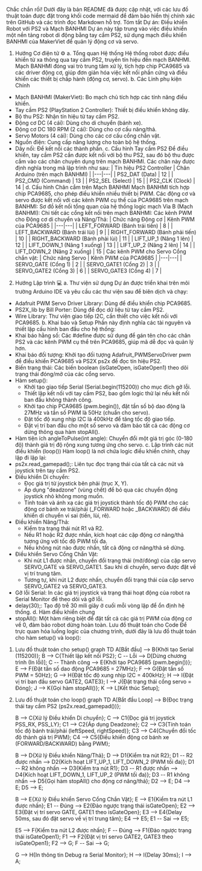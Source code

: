 Chắc chắn rồi! Dưới đây là bản README đã được cập nhật, với các lưu đồ thuật toán được đặt trong khối code mermaid để đảm bảo hiển thị chính xác trên GitHub và các trình đọc Markdown hỗ trợ.
Tóm tắt Dự án: Điều khiển Robot với PS2 và Mạch BANHMI
Dự án này tập trung vào việc điều khiển một nền tảng robot di động bằng tay cầm PS2, sử dụng mạch điều khiển BANHMI của MakerViet để quản lý động cơ và servo.
1. Hướng Cơ điện tử ⚙️
a. Tổng quan Hệ thống
Hệ thống robot được điều khiển từ xa thông qua tay cầm PS2, truyền tín hiệu đến mạch BANHMI. Mạch BANHMI đóng vai trò trung tâm xử lý, tích hợp chip PCA9685 và các driver động cơ, giúp đơn giản hóa việc kết nối phần cứng và điều khiển các thiết bị chấp hành (động cơ, servo).
b. Các Linh phụ kiện Chính
 * Mạch BANHMI (MakerViet): Bo mạch chủ tích hợp các tính năng điều khiển.
 * Tay cầm PS2 (PlayStation 2 Controller): Thiết bị điều khiển không dây.
 * Bộ thu PS2: Nhận tín hiệu từ tay cầm PS2.
 * Động cơ DC (4 cái): Dùng cho di chuyển (bánh xe).
 * Động cơ DC 180 RPM (2 cái): Dùng cho cơ cấu nâng/thả.
 * Servo Motors (4 cái): Dùng cho các cơ cấu cổng chắn vật.
 * Nguồn điện: Cung cấp năng lượng cho toàn bộ hệ thống.
 * Dây nối: Để kết nối các thành phần.
c. Cấu hình Tay cầm PS2
Để điều khiển, tay cầm PS2 cần được kết nối với bộ thu PS2, sau đó bộ thu được cắm vào các chân chuyên dụng trên mạch BANHMI. Các chân này được định nghĩa trong mã lập trình như sau:
| Tín hiệu PS2 Controller | Chân Arduino (trên mạch BANHMI) |
|---|---|
| PS2_DAT (Data) | 12 |
| PS2_CMD (Command) | 13 |
| PS2_SEL (Select) | 15 |
| PS2_CLK (Clock) | 14 |
d. Cấu hình Chân cắm trên Mạch BANHMI
Mạch BANHMI tích hợp chip PCA9685, cho phép điều khiển nhiều thiết bị PWM. Các động cơ và servo được kết nối với các kênh PWM cụ thể của PCA9685 trên mạch BANHMI:
Sơ đồ kết nối tổng quan của hệ thống logic mạch Via B (Mạch BANHMI):
Chi tiết các cổng kết nối trên mạch BANHMI:
Các kênh PWM cho Động cơ di chuyển và Nâng/Thả:
| Chức năng Động cơ | Kênh PWM của PCA9685 |
|---|---|
| LEFT_FORWARD (Bánh trái tiến) | 8 |
| LEFT_BACKWARD (Bánh trái lùi) | 9 |
| RIGHT_FORWARD (Bánh phải tiến) | 10 |
| RIGHT_BACKWARD (Bánh phải lùi) | 11 |
| LIFT_UP_1 (Nâng 1 lên) | 12 |
| LIFT_DOWN_1 (Nâng 1 xuống) | 13 |
| LIFT_UP_2 (Nâng 2 lên) | 14 |
| LIFT_DOWN_2 (Nâng 2 xuống) | 15 |
Các kênh PWM cho Servo Cổng chắn vật:
| Chức năng Servo | Kênh PWM của PCA9685 |
|---|---|
| SERVO_GATE (Cổng 1) | 2 |
| SERVO_GATE1 (Cổng 2) | 3 |
| SERVO_GATE2 (Cổng 3) | 6 |
| SERVO_GATE3 (Cổng 4) | 7 |
2. Hướng Lập trình 💻
a. Thư viện sử dụng
Dự án được triển khai trên môi trường Arduino IDE và yêu cầu các thư viện sau để biên dịch và chạy:
 * Adafruit PWM Servo Driver Library: Dùng để điều khiển chip PCA9685.
 * PS2X_lib by Bill Porter: Dùng để đọc dữ liệu từ tay cầm PS2.
 * Wire Library: Thư viện giao tiếp I2C, cần thiết cho việc kết nối với PCA9685.
b. Khai báo và Setup
Phần này định nghĩa các tài nguyên và thiết lập cấu hình ban đầu cho hệ thống:
 * Khai báo hằng số: Các #define được sử dụng để gán tên cho các chân PS2 và các kênh PWM cụ thể trên PCA9685, giúp mã dễ đọc và quản lý hơn.
 * Khai báo đối tượng: Khởi tạo đối tượng Adafruit_PWMServoDriver pwm để điều khiển PCA9685 và PS2X ps2x để đọc tín hiệu PS2.
 * Biến trạng thái: Các biến boolean (isGateOpen, isGateOpen1) theo dõi trạng thái đóng/mở của các cổng servo.
 * Hàm setup():
   * Khởi tạo giao tiếp Serial (Serial.begin(115200)) cho mục đích gỡ lỗi.
   * Thiết lập kết nối với tay cầm PS2, bao gồm logic thử lại nếu kết nối ban đầu không thành công.
   * Khởi tạo chip PCA9685 (pwm.begin()), đặt tần số bộ dao động là 27MHz và tần số PWM là 50Hz (chuẩn cho servo).
   * Đặt tốc độ xung nhịp I2C là 400kHz để tăng tốc độ giao tiếp.
   * Đặt vị trí ban đầu cho một số servo và đảm bảo tất cả các động cơ dừng thông qua hàm stopAll().
 * Hàm tiện ích angleToPulse(int angle): Chuyển đổi một giá trị góc (0-180 độ) thành giá trị độ rộng xung tương ứng cho servo.
c. Lập trình các nút điều khiển (loop())
Hàm loop() là nơi chứa logic điều khiển chính, chạy lặp đi lặp lại:
 * ps2x.read_gamepad();: Liên tục đọc trạng thái của tất cả các nút và joystick trên tay cầm PS2.
 * Điều khiển Di chuyển:
   * Đọc giá trị từ joystick bên phải (trục X, Y).
   * Áp dụng "deadzone" (vùng chết) để bỏ qua các chuyển động joystick nhỏ không mong muốn.
   * Tính toán và ánh xạ các giá trị joystick thành tốc độ PWM cho các động cơ bánh xe trái/phải (_FORWARD hoặc _BACKWARD) để điều khiển di chuyển vi sai (tiến, lùi, rẽ).
 * Điều khiển Nâng/Thả:
   * Kiểm tra trạng thái nút R1 và R2.
   * Nếu R1 hoặc R2 được nhấn, kích hoạt các cặp động cơ nâng/thả tương ứng với tốc độ PWM tối đa.
   * Nếu không nút nào được nhấn, tất cả động cơ nâng/thả sẽ dừng.
 * Điều khiển Servo Cổng Chắn Vật:
   * Khi nút L1 được nhấn, chuyển đổi trạng thái (mở/đóng) của cặp servo SERVO_GATE và SERVO_GATE1. Sau khi di chuyển, servo được đặt về vị trí trung tâm.
   * Tương tự, khi nút L2 được nhấn, chuyển đổi trạng thái của cặp servo SERVO_GATE2 và SERVO_GATE3.
 * Gỡ lỗi Serial: In các giá trị joystick và trạng thái hoạt động của robot ra Serial Monitor để theo dõi và gỡ lỗi.
 * delay(30);: Tạo độ trễ 30 mili giây ở cuối mỗi vòng lặp để ổn định hệ thống.
d. Hàm điều khiển chung
 * stopAll(): Một hàm riêng biệt để đặt tất cả các giá trị PWM của động cơ về 0, đảm bảo robot dừng hoàn toàn.
Lưu đồ thuật toán cho Code
Để trực quan hóa luồng logic của chương trình, dưới đây là lưu đồ thuật toán cho hàm setup() và loop():
1. Lưu đồ thuật toán cho setup()
graph TD
    A[Bắt đầu] --> B{Khởi tạo Serial (115200)};
    B --> C{Thiết lập kết nối PS2};
    C -- Lỗi --> D[Dừng chương trình (In lỗi)];
    C -- Thành công --> E{Khởi tạo PCA9685 (pwm.begin())};
    E --> F{Đặt tần số dao động PCA9685 = 27MHz};
    F --> G{Đặt tần số PWM = 50Hz};
    G --> H{Đặt tốc độ xung nhịp I2C = 400kHz};
    H --> I{Đặt vị trí ban đầu servo GATE2, GATE3};
    I --> J{Đặt trạng thái cổng servo = Đóng};
    J --> K{Gọi hàm stopAll()};
    K --> L[Kết thúc Setup];

2. Lưu đồ thuật toán cho loop()
graph TD
    A[Bắt đầu Loop] --> B{Đọc trạng thái tay cầm PS2 (ps2x.read_gamepad())};

    B --> C{Xử lý Điều khiển Di chuyển};
    C --> C1{Đọc giá trị joystick PSS_RX, PSS_LY};
    C1 --> C2{Áp dụng Deadzone};
    C2 --> C3{Tính toán tốc độ bánh trái/phải (leftSpeed, rightSpeed)};
    C3 --> C4{Chuyển đổi tốc độ thành giá trị PWM};
    C4 --> C5{Điều khiển động cơ bánh xe (FORWARD/BACKWARD) bằng PWM};

    B --> D{Xử lý Điều khiển Nâng/Thả};
    D --> D1{Kiểm tra nút R2};
    D1 -- R2 được nhấn --> D2{Kích hoạt LIFT_UP_1, LIFT_DOWN_2 (PWM tối đa)};
    D1 -- R2 không nhấn --> D3{Kiểm tra nút R1};
    D3 -- R1 được nhấn --> D4{Kích hoạt LIFT_DOWN_1, LIFT_UP_2 (PWM tối đa)};
    D3 -- R1 không nhấn --> D5{Gọi hàm stopAll() cho động cơ nâng/thả};
    D2 --> E; D4 --> E; D5 --> E;

    B --> E{Xử lý Điều khiển Servo Cổng Chắn Vật};
    E --> E1{Kiểm tra nút L1 được nhấn};
    E1 -- Đúng --> E2{Đảo ngược trạng thái isGateOpen};
    E2 --> E3{Đặt vị trí servo GATE, GATE1 theo isGateOpen};
    E3 --> E4{Delay 50ms, sau đó đặt servo về vị trí trung tâm};
    E4 --> E5;
    E1 -- Sai --> E5;

    E5 --> F{Kiểm tra nút L2 được nhấn};
    F -- Đúng --> F1{Đảo ngược trạng thái isGateOpen1};
    F1 --> F2{Đặt vị trí servo GATE2, GATE3 theo isGateOpen1};
    F2 --> G;
    F -- Sai --> G;

    G --> H{In thông tin Debug ra Serial Monitor};
    H --> I{Delay 30ms};
    I --> A;

